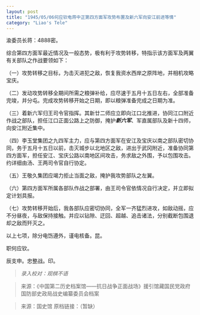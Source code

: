 ```yaml
---
layout: post
title: "1945/05/06何应钦电蒋中正第四方面军攻势布置及新六军向安江前进等情"
category: "Liao's Tele"
---
```


渝委员长蒋：4888密。

综合第四方面军最近情况及一般态势，极有利于攻势转移，特指示该方面军及两翼有关部队之作战要领如下：

（一）攻势转移之目标，为击灭进犯之敌，恢复我资水西岸之原阵地，并相机攻略宝庆。

（二）发动攻势转移全期间所需之粮弹补给，应尽速于五月十五日左右，全部准备完竣，并分屯。完成攻势转移开始之日期，即以粮弹准备完成之日期为准。

（三）着新六军归王司令官指挥。其新廿二师应立即向江口北推进，协同江口附近作战之部队，担任江口正面公路上之防御，掩护***新六军***、军直属部队及新十四师，向安江附近集中。

（四）李玉堂集团之九四军主力，应与第四方面军在安江及宝庆以南之部队密切协同，务于五月十五日以前，击灭城步以北地区之敌，进出于武冈附近，准备协同第四方面军，担任安江、宝庆公路以南地区间攻击，务求敌之外围，予以包围攻击。约详细由汤、王两司令官自行协定。

（五）王敬久集团应竭力拒止当面之敌，掩护我攻势部队之左翼。

（六）第四方面军所属各部队作战之部署，由王司令官依情况自行决定，并立即拟定计划具报。

（七）攻势转移开始后，我各部队应密切协同，全军一齐猛烈进攻，如敌动摇，应不分昼夜，与敌保持接触。并应以钻隙、迂回、超越、追击诸法，分别截断包围退却之敌而歼灭之。

以上七项，除分电饬遵外，谨电核备。昆。

职何应钦。

辰支申。忠整战。印。



>*录入校对：观棋不语*

> 来源：《中国第二历史档案馆——抗日战争正面战场》援引馆藏国民党政府国防部史政局战史编纂委员会档案

> 来源：国史馆 原档链接：（暂缺）